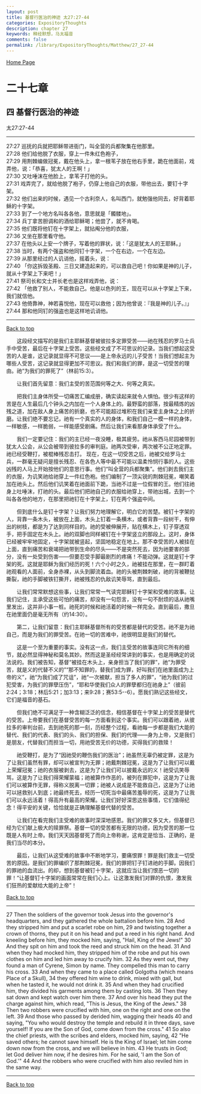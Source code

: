 ```yaml
---
layout: post
title: 基督行医治的神迹 太27:27-44
categories: ExpositoryThoughts
description: chapter 27
keywords: 释经默想，马太福音
comments: false
permalink: /library/ExpositoryThoughts/Matthew/27_27-44
---
```

[ Home Page ]({{site.baseurl}}/index) <br>

<a name="0"></a>
# 二十七章 

## 四 基督行医治的神迹

太27:27-44

***

27:27 巡抚的兵就把耶稣带进衙门，叫全营的兵都聚集在他那里。<br>
27:28 他们给他脱了衣服，穿上一件朱红色袍子，<br>
27:29 用荆棘编做冠冕，戴在他头上，拿一根苇子放在他右手里，跪在他面前，戏弄他，说：「恭喜，犹太人的王啊！」<br>
27:30 又吐唾沫在他脸上，拿苇子打他的头。<br>
27:31 戏弄完了，就给他脱了袍子，仍穿上他自己的衣服，带他出去，要钉十字架。<br>
27:32 他们出来的时候，遇见一个古利奈人，名叫西门，就勉强他同去，好背着耶稣的十字架。<br>
27:33 到了一个地方名叫各各他，意思就是「髑髅地」。<br>
27:34 兵丁拿苦胆调和的酒给耶稣喝；他尝了，就不肯喝。<br>
27:35 他们既将他钉在十字架上，就拈阄分他的衣服，<br>
27:36 又坐在那里看守他。<br>
27:37 在他头以上安一个牌子，写着他的罪状，说：「这是犹太人的王耶稣。」<br>
27:38 当时，有两个强盗和他同钉十字架，一个在右边，一个在左边。<br>
27:39 从那里经过的人讥诮他，摇着头，说：<br>
27:40 「你这拆毁圣殿、三日又建造起来的，可以救自己吧！你如果是神的儿子，就从十字架上下来吧！」<br>
27:41 祭司长和文士并长老也是这样戏弄他，说：<br>
27:42 「他救了别人，不能救自己。他是以色列的王，现在可以从十字架上下来，我们就信他。<br>
27:43 他倚靠神，神若喜悦他，现在可以救他；因为他曾说：『我是神的儿子。』」<br>
27:44 那和他同钉的强盗也是这样地讥诮他。<br>

***

[Back to top](#0)

&emsp;&emsp;这段经文描写的是我们主耶稣基督被彼拉多定罪受苦——祂在残忍的罗马士兵手中受苦，最后在十字架上受苦。这些经文成了不可思议的记录。当我们想起这受苦的人是谁，这记录就显得不可思议——是上帝永远的儿子受苦！当我们想起主为哪些人受苦，这记录就显得更加不可思议。我们和我们的罪，是这一切受苦的理由。祂“为我们的罪死了”（林前15:3）。

&emsp;&emsp;让我们首先留意：我们主受的苦范围何等之大、何等之真实。

&emsp;&emsp;把我们主身体所受一切痛苦汇编成册，确实读起来就令人惧怕。很少有这样的苦是在人生最后几个钟头之内加在一个人身体上的。最野蛮的部落，按最精炼的凶残之道，加在敌人身上痛苦的折磨，也不可能超过堆积在我们亲爱主身体之上的折磨。让我们绝不要忘记，祂有一个真实的人的身体，和我们自己一模一样的身体，一样敏感，一样脆弱，一样能感受剧痛。然后让我们来看那身体承受了什么。

&emsp;&emsp;我们一定要记住：我们的主已经一夜没睡，极其疲劳。祂从客西马尼园被带到犹太人公会，从公会被带到彼拉多的审判庭。祂两次受审，两次被不公正地定罪。祂已经受鞭打，被棍棒残忍击打。 现在，在这一切受苦之后，祂被交给罗马士兵，一群毫无疑问是擅长残忍、在各色人等中最不可能以温柔怜悯行事的人。这些凶残的人马上开始按他们的意思行事。他们“叫全营的兵都聚集”。他们剥去我们主的衣服，为讥笑祂给祂穿上一件红色袍。他们编制了一顶尖锐的荆棘冠冕，嘲笑着加在祂头上。然后他们讥笑着在祂面前下跪，当祂不过是一位假冒的王。他们往祂身上吐唾沫，打祂的头。最后他们把祂自己的衣服给祂穿上，带祂出城，去到一个叫各各他的地方，在那里把祂钉在十字架上，钉在两个强盗中间。

&emsp;&emsp;但到底什么是钉十字架？让我们努力地理解它，明白它的苦楚。被钉十字架的人，背靠一条木头，被放在上面，木头上钉着一条横木，或者背靠一段树干，有伸出的树枝，都是为了达到同样目的。祂的受被伸展开，贴在横木上，钉子穿透双手，把手固定在木头上。祂的双脚也同样被钉在十字架竖立的那段上。这时，身体已经被牢牢地固定，十字架就被竖起，坚固地稳定在地上。那不幸受苦的人被挂在上面，直到痛苦和衰竭把祂带到生命的尽头——不是突然死去，因为祂要害的部分，没有一处受到伤害——但要忍受手脚最剧烈的疼痛！不能动弹。这就是钉十字架的死。这就是耶稣为我们经历的死！六个小时之久，祂被挂在那里，在一群盯着祂观看的人面前，全身赤裸，从头到脚流着血。祂的头被荆棘刺破，祂的背被鞭挞撕裂，祂的手脚被铁钉撕开，祂被残忍的仇敌讥笑辱骂，直到最后。

&emsp;&emsp;让我们常常默想这些事，让我们常常一气读完耶稣钉十字架和受难的故事。让我们记住，主承受这些可怕的痛苦，却没有一句怨言，没有一句不耐烦的话从祂嘴里发出，这并非小事一桩。祂死的时候和祂活着的时候一样完全。直到最后，撒旦在祂里面仍是毫无所有（约14:30）。

&emsp;&emsp;第二，让我们留意：我们主耶稣基督所有的受苦都是替代的受苦。祂不是为祂自己，而是为我们的罪受苦。在祂一切的苦难中，祂很明显是我们的替代。

&emsp;&emsp;这是一个至为重要的事实。没有这一点，我们主受苦的故事连同它所有的细节，就必然显得神秘和莫名其妙。然而这是圣经经常讲到的事实，也是用确定的说法说的。我们被告知，基督“被挂在木头上，亲身担当了我们的罪”，祂“为罪受苦，就是义的代替不义的”“那不知罪的，替我们成为罪，好叫我们在祂里面成为上帝的义”，祂“为我们成了咒诅”，祂“一次被献，担当了多人的罪”，“祂为我们的过犯受害，为我们的罪孽压伤”，“耶和华使我们众人的罪孽都归在祂身上”（彼前2:24；3:18；林后5:21；加3:13；来9:28；赛53:5--6）。愿我们熟记这些经文，它们是福音的基石。

&emsp;&emsp;但我们绝不可满足于一种含糊泛泛的信念，相信基督在十字架上的受苦是替代的受苦。上帝要我们在基督受苦的每一方面看到这个事实。我们可以跟着祂，从彼拉多的审判台前，去到祂死的那一刻，历经整个过程，看祂每一步都是我们大能的替代、我们的代表、我们的头、我们的担保、我们的代理——身为上帝，又是我们是朋友，代替我们而担当一切，用祂受苦无价的功德，买得我们的救赎！

&emsp;&emsp;祂受鞭打，是为了“因祂受的鞭伤我们的医治”；祂虽然无辜仍被定罪，这是为了让我们虽然有罪，却可以被宣判为无罪；祂戴荆棘冠冕，这是为了让我们可以戴上荣耀冠冕；祂的衣服被剥去，这是为了让我们可以披戴永远的义！祂受讥笑辱骂，这是为了让我们得荣耀蒙福；祂被算作作恶的，被列在罪犯中，这是为了让我们可以被算作无罪，得称义脱离一切罪；祂被人说成是不能救自己，这是为了让祂可以拯救别人到底；祂最终死去，经历一切死当中最痛苦羞辱的死，这是为了让我们可以永远活着！得高升有最高的荣耀。让我们好好深思这些事情，它们值得纪念！得平安的关键，恰恰就是正确理解基督代替的受苦。

&emsp;&emsp;让我们在看完我们主受难的故事时深深地感恩。我们的罪又多又大，但基督已经为它们献上极大的赎罪祭。基督一切的受苦都有无限的功德，因为受苦的那一位既是人有时上帝。我们天天因基督死了而向上帝称谢，这肯定是恰当、正确的，是我们当尽的本分。

&emsp;&emsp;最后，让我们从这受难的故事中不断地学习，要痛恨罪！罪是我们救主一切受苦的原因。是我们的罪编织了那荆棘冠冕，我们的罪把钉子钉进祂的手脚。因我们的罪祂的血流出。的却，想到基督被钉十字架，这就应当让我们恨恶一切的罪！“让基督钉十字架的画面常常在我们心上。让这激发我们对罪的仇恨，激发我们狂热的爱献给大能的上帝”！

[Back to top](#0)

***

27 Then the soldiers of the governor took Jesus into the governor's headquarters, and they gathered the whole battalion before him. 28 And they stripped him and put a scarlet robe on him, 29 and twisting together a crown of thorns, they put it on his head and put a reed in his right hand. And kneeling before him, they mocked him, saying, "Hail, King of the Jews!" 30 And they spit on him and took the reed and struck him on the head. 31 And when they had mocked him, they stripped him of the robe and put his own clothes on him and led him away to crucify him. 32 As they went out, they found a man of Cyrene, Simon by name. They compelled this man to carry his cross. 33 And when they came to a place called Golgotha (which means Place of a Skull), 34 they offered him wine to drink, mixed with gall, but when he tasted it, he would not drink it. 35 And when they had crucified him, they divided his garments among them by casting lots. 36 Then they sat down and kept watch over him there. 37 And over his head they put the charge against him, which read, "This is Jesus, the King of the Jews." 38 Then two robbers were crucified with him, one on the right and one on the left. 39 And those who passed by derided him, wagging their heads 40 and saying, "You who would destroy the temple and rebuild it in three days, save yourself! If you are the Son of God, come down from the cross." 41 So also the chief priests, with the scribes and elders, mocked him, saying, 42 "He saved others; he cannot save himself. He is the King of Israel; let him come down now from the cross, and we will believe in him. 43 He trusts in God; let God deliver him now, if he desires him. For he said, 'I am the Son of God.'" 44 And the robbers who were crucified with him also reviled him in the same way.

***

[Back to top](#0)
